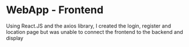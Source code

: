 # WebApp - Frontend

Using React.JS and the axios library,
I created the login, register and location page but was unable to connect the frontend to the backend and display